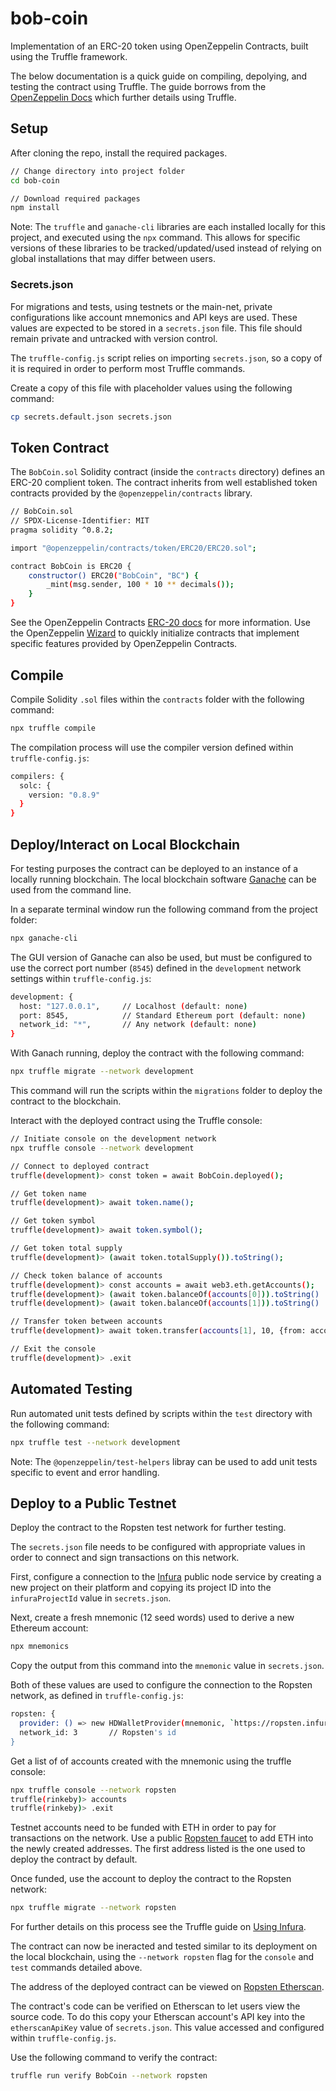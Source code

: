 # bob-coin
Implementation of an ERC-20 token using OpenZeppelin Contracts, built using the Truffle framework. 

The below documentation is a quick guide on compiling, depolying, and testing the contract using Truffle. The guide borrows from the [OpenZeppelin Docs](https://docs.openzeppelin.com/learn/) which further details using Truffle.

## Setup
After cloning the repo, install the required packages.

```bash
// Change directory into project folder 
cd bob-coin

// Download required packages
npm install
```

Note: The `truffle` and `ganache-cli` libraries are each installed locally for this project, and executed using the `npx` command. This allows for specific versions of these libraries to be tracked/updated/used instead of relying on global installations that may differ between users. 

### Secrets.json
For migrations and tests, using testnets or the main-net, private configurations like account mnemonics and API keys are used. These values are expected to be stored in a `secrets.json` file. This file should remain private and untracked with version control. 

The `truffle-config.js` script relies on importing `secrets.json`, so a copy of it is required in order to perform most Truffle commands. 

Create a copy of this file with placeholder values using the following command: 

```bash
cp secrets.default.json secrets.json
```

## Token Contract
The `BobCoin.sol` Solidity contract (inside the `contracts` directory) defines an ERC-20 complient token. The contract inherits from well established token contracts provided by the `@openzeppelin/contracts` library.

```bash
// BobCoin.sol
// SPDX-License-Identifier: MIT
pragma solidity ^0.8.2;

import "@openzeppelin/contracts/token/ERC20/ERC20.sol";

contract BobCoin is ERC20 {
    constructor() ERC20("BobCoin", "BC") {  
        _mint(msg.sender, 100 * 10 ** decimals());
    }
}
```

See the OpenZeppelin Contracts [ERC-20 docs](https://docs.openzeppelin.com/contracts/4.x/erc20) for more information. Use the OpenZeppelin [Wizard](https://docs.openzeppelin.com/contracts/4.x/wizard) to quickly initialize contracts that implement specific features provided by OpenZeppelin Contracts.

## Compile
Compile Solidity `.sol` files within the `contracts` folder with the following command: 

```bash
npx truffle compile
```

The compilation process will use the compiler version defined within `truffle-config.js`: 

```bash
compilers: {
  solc: {
    version: "0.8.9"
  }
}
```

## Deploy/Interact on Local Blockchain
For testing purposes the contract can be deployed to an instance of a locally running blockchain. The local blockchain software [Ganache](https://www.trufflesuite.com/ganache) can be used from the command line. 

In a separate terminal window run the following command from the project folder: 
```bash
npx ganache-cli
```

The GUI version of Ganache can also be used, but must be configured to use the correct port number (`8545`) defined in the `development` network settings within `truffle-config.js`: 

```bash
development: {
  host: "127.0.0.1",     // Localhost (default: none)
  port: 8545,            // Standard Ethereum port (default: none)
  network_id: "*",       // Any network (default: none)
}
```

With Ganach running, deploy the contract with the following command: 
```bash
npx truffle migrate --network development
```

This command will run the scripts within the `migrations` folder to deploy the contract to the blockchain. 

Interact with the deployed contract using the Truffle console: 

```bash
// Initiate console on the development network
npx truffle console --network development

// Connect to deployed contract
truffle(development)> const token = await BobCoin.deployed();

// Get token name
truffle(development)> await token.name();

// Get token symbol
truffle(development)> await token.symbol();

// Get token total supply
truffle(development)> (await token.totalSupply()).toString();

// Check token balance of accounts 
truffle(development)> const accounts = await web3.eth.getAccounts();
truffle(development)> (await token.balanceOf(accounts[0])).toString()
truffle(development)> (await token.balanceOf(accounts[1])).toString()

// Transfer token between accounts
truffle(development)> await token.transfer(accounts[1], 10, {from: accounts[0]})

// Exit the console
truffle(development)> .exit
```

## Automated Testing
Run automated unit tests defined by scripts within the `test` directory with the following command: 

```bash
npx truffle test --network development
```

Note: The `@openzeppelin/test-helpers` libray can be used to add unit tests specific to event and error handling.

## Deploy to a Public Testnet
Deploy the contract to the Ropsten test network for further testing.

The `secrets.json` file needs to be configured with appropriate values in order to connect and sign transactions on this network. 

First, configure a connection to the [Infura](https://infura.io/) public node service by creating a new project on their platform and copying its project ID into the `infuraProjectId` value in `secrets.json`.

Next, create a fresh mnemonic (12 seed words) used to derive a new Ethereum account:

```bash
npx mnemonics
```

Copy the output from this command into the `mnemonic` value in `secrets.json`.

Both of these values are used to configure the connection to the Ropsten network, as defined in `truffle-config.js`: 

```bash
ropsten: {
  provider: () => new HDWalletProvider(mnemonic, `https://ropsten.infura.io/v3/${infuraProjectId}`),
  network_id: 3       // Ropsten's id
}
```

Get a list of of accounts created with the mnemonic using the truffle console: 

```bash
npx truffle console --network ropsten
truffle(rinkeby)> accounts
truffle(rinkeby)> .exit
```

Testnet accounts need to be funded with ETH in order to pay for transactions on the network. Use a public [Ropsten faucet](https://faucet.ropsten.be/) to add ETH into the newly created addresses. The first address listed is the one used to deploy the contract by default. 

Once funded, use the account to deploy the contract to the Ropsten network: 

```bash
npx truffle migrate --network ropsten
```

For further details on this process see the Truffle guide on [Using Infura](https://www.trufflesuite.com/guides/using-infura-custom-provider). 

The contract can now be ineracted and tested similar to its deployment on the local blockchain, using the `--network ropsten` flag for the `console` and `test` commands detailed above. 

The address of the deployed contract can be viewed on [Ropsten Etherscan](https://ropsten.etherscan.io/). 

The contract's code can be verified on Etherscan to let users view the source code. To do this copy your Etherscan account's API key into the `etherscanApiKey` value of `secrets.json`. This value accessed and configured within `truffle-config.js`.

Use the following command to verify the contract: 

```bash
truffle run verify BobCoin --network ropsten
```
